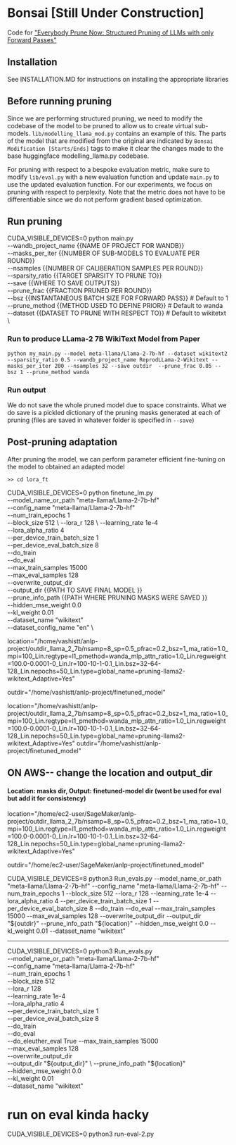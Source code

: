 # Bonsai [Still Under Construction]
Code for ["Everybody Prune Now: Structured Pruning of LLMs with only Forward Passes"](https://arxiv.org/abs/2402.05406)

## Installation
See INSTALLATION.MD for instructions on installing the appropriate libraries

## Before running pruning
Since we are performing structured pruning, we need to modify the codebase of the model to be pruned to allow us to create virtual sub-models. `lib/modelling_llama_mod.py` contains an example of this.
The parts of the model that are modified from the original are indicated by ``Bonsai Modification [Starts/Ends]`` tags to make it clear the changes made to the base huggingface modelling_llama.py codebase.

For pruning with respect to a bespoke evaluation metric, make sure to modify `lib/eval.py` with a new evaluation function and update `main.py` to use the updated evaluation function. For our experiments, we focus on
pruning with respect to perplexity. Note that the metric does not have to be differentiable since we do not perform gradient based optimization.

## Run pruning
CUDA_VISIBLE_DEVICES=0 python main.py \
  --wandb_project_name {{NAME OF PROJECT FOR WANDB}} \
  --masks_per_iter {{NUMBER OF SUB-MODELS TO EVALUATE PER ROUND}} \
  --nsamples {{NUMBER OF CALIBERATION SAMPLES PER ROUND}}  \
  --sparsity_ratio {{TARGET SPARSITY TO PRUNE TO}}  \
  --save {{WHERE TO SAVE OUTPUTS}}   \
  --prune_frac {{FRACTION PRUNED PER ROUND}}  \
  --bsz {{INSTANTANEOUS BATCH SIZE FOR FORWARD PASS}} # Default to 1 \
  --prune_method {{METHOD USED TO DEFINE PRIOR}} # Default to wanda  \
  --dataset {{DATASET TO PRUNE WITH RESPECT TO}} # Default to wikitetxt  \

### Run to produce LLama-2 7B WikiText Model from Paper
`python my_main.py --model meta-llama/Llama-2-7b-hf --dataset wikitext2 --sparsity_ratio 0.5 --wandb_project_name ReprodLLama-2-Wikitext --masks_per_iter 200 --nsamples 32 --save outdir  --prune_frac 0.05 --bsz 1 --prune_method wanda`

### Run output
We do not save the whole pruned model due to space constraints. What we do save is a pickled dictionary of the pruning masks generated at each of pruning (files are saved in whatever folder is specified in `--save`)

## Post-pruning adaptation
After pruning the model, we can perform parameter efficient fine-tuning on the model to obtained an adapted model

`>> cd lora_ft`

CUDA_VISIBLE_DEVICES=0 python finetune_lm.py \
	--model_name_or_path "meta-llama/Llama-2-7b-hf" \
	--config_name "meta-llama/Llama-2-7b-hf" \
	--num_train_epochs 1 \
	--block_size 512 \ 
	--lora_r 128 \ 
	--learning_rate 1e-4 \
	--lora_alpha_ratio 4 \
	--per_device_train_batch_size 1 \
	--per_device_eval_batch_size 8 \
	--do_train \
	--do_eval \
	--max_train_samples 15000 \
	--max_eval_samples 128 \
	--overwrite_output_dir \
	--output_dir  {{PATH TO SAVE FINAL MODEL }}  \
	--prune_info_path {{PATH WHERE PRUNING MASKS WERE SAVED }} \
	--hidden_mse_weight 0.0 \
	--kl_weight 0.01 \
	--dataset_name "wikitext" \
	--dataset_config_name "en" \



location="/home/vashistt/anlp-project/outdir_llama_2_7b/nsamp=8_sp=0.5_pfrac=0.2_bsz=1_ma_ratio=1.0_mpi=100_Lin.regtype=l1_pmethod=wanda_mlp_attn_ratio=1.0_Lin.regweight=100.0-0.0001-0_Lin.lr=100-10-1-0.1_Lin.bsz=32-64-128_Lin.nepochs=50_Lin.type=global_name=pruning-llama2-wikitext_Adaptive=Yes"

outdir="/home/vashistt/anlp-project/finetuned_model"


location="/home/vashistt/anlp-project/outdir_llama_2_7b/nsamp=8_sp=0.5_pfrac=0.2_bsz=1_ma_ratio=1.0_mpi=100_Lin.regtype=l1_pmethod=wanda_mlp_attn_ratio=1.0_Lin.regweight=100.0-0.0001-0_Lin.lr=100-10-1-0.1_Lin.bsz=32-64-128_Lin.nepochs=50_Lin.type=global_name=pruning-llama2-wikitext_Adaptive=Yes"
outdir="/home/vashistt/anlp-project/finetuned_model"

## ON AWS-- change the location and output_dir
#### Location: masks dir, Output: finetuned-model dir (wont be used for eval but add it for consistency)
location="/home/ec2-user/SageMaker/anlp-project/outdir_llama_2_7b/nsamp=8_sp=0.5_pfrac=0.2_bsz=1_ma_ratio=1.0_mpi=100_Lin.regtype=l1_pmethod=wanda_mlp_attn_ratio=1.0_Lin.regweight=100.0-0.0001-0_Lin.lr=100-10-1-0.1_Lin.bsz=32-64-128_Lin.nepochs=50_Lin.type=global_name=pruning-llama2-wikitext_Adaptive=Yes"

outdir="/home/ec2-user/SageMaker/anlp-project/finetuned_model"

CUDA_VISIBLE_DEVICES=8 python3 Run_evals.py  --model_name_or_path "meta-llama/Llama-2-7b-hf"         --config_name "meta-llama/Llama-2-7b-hf"        --num_train_epochs 1         --block_size 512        --lora_r 128    --learning_rate 1e-4            --lora_alpha_ratio 4    --per_device_train_batch_size 1         --per_device_eval_batch_size 8       --do_train      --do_eval       --max_train_samples 15000       --max_eval_samples 128  --overwrite_output_dir  --output_dir "${outdir}"    --prune_info_path "${location}"     --hidden_mse_weight 0.0         --kl_weight 0.01        --dataset_name "wikitext"



---
CUDA_VISIBLE_DEVICES=0 python3 Run_evals.py \
	--model_name_or_path "meta-llama/Llama-2-7b-hf" \
	--config_name "meta-llama/Llama-2-7b-hf" \
	--num_train_epochs 1 \
	--block_size 512 \
	--lora_r 128 \
	--learning_rate 1e-4 \
	--lora_alpha_ratio 4 \
	--per_device_train_batch_size 1 \
	--per_device_eval_batch_size 8 \
	--do_train  \
	--do_eval  \
 	--do_eleuther_eval True
	--max_train_samples 15000 \
	--max_eval_samples 128 \
	--overwrite_output_dir \
	--output_dir "${output_dir}" \
	--prune_info_path "${location}" \
	--hidden_mse_weight 0.0 \
	--kl_weight 0.01 \
	--dataset_name "wikitext"

# run on eval kinda hacky
CUDA_VISIBLE_DEVICES=0 python3 run-eval-2.py